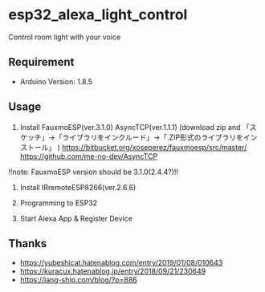 # esp32_alexa_light_control

Control room light with your voice

## Requirement

- Arduino Version: 1.8.5

## Usage

1. Install FauxmoESP(ver.3.1.0) AsyncTCP(ver.1.1.1) (download zip and 「スケッチ」→「ライブラリをインクルード」→「.ZIP形式のライブラリをインストール」 )
https://bitbucket.org/xoseperez/fauxmoesp/src/master/
https://github.com/me-no-dev/AsyncTCP

!!note: FauxmoESP version should be 3.1.0(2.4.4?)!!

1. Install IRremoteESP8266(ver.2.6.6)

1. Programming to ESP32

1. Start Alexa App & Register Device


## Thanks
 - https://yubeshicat.hatenablog.com/entry/2019/01/08/010643
 - https://kuracux.hatenablog.jp/entry/2018/09/21/230649
 - https://lang-ship.com/blog/?p=886
 